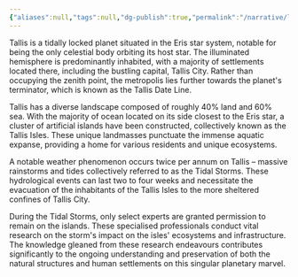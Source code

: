 ```yaml
---
{"aliases":null,"tags":null,"dg-publish":true,"permalink":"/narrative/locations/tallis/","dgPassFrontmatter":true}
---
```


Tallis is a tidally locked planet situated in the Eris star system, notable for being the only celestial body orbiting its host star. The illuminated hemisphere is predominantly inhabited, with a majority of settlements located there, including the bustling capital, Tallis City. Rather than occupying the zenith point, the metropolis lies further towards the planet's terminator, which is known as the Tallis Date Line. 

Tallis has a diverse landscape composed of roughly 40% land and 60% sea. With the majority of ocean located on its side closest to the Eris star, a cluster of artificial islands have been constructed, collectively known as the Tallis Isles. These unique landmasses punctuate the immense aquatic expanse, providing a home for various residents and unique ecosystems.

A notable weather phenomenon occurs twice per annum on Tallis – massive rainstorms and tides collectively referred to as the Tidal Storms. These hydrological events can last two to four weeks and necessitate the evacuation of the inhabitants of the Tallis Isles to the more sheltered confines of Tallis City.

During the Tidal Storms, only select experts are granted permission to remain on the islands. These specialised professionals conduct vital research on the storm's impact on the isles' ecosystems and infrastructure. The knowledge gleaned from these research endeavours contributes significantly to the ongoing understanding and preservation of both the natural structures and human settlements on this singular planetary marvel.